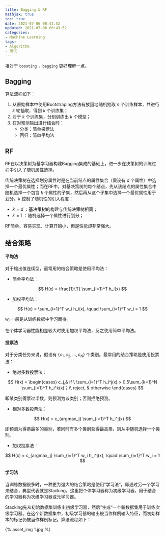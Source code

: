 ```yaml
---
title: Bagging & RF
mathjax: true
toc: true
date: 2021-07-06 00:43:52
updated: 2021-07-06 00:43:52
categories: 
- Machine Learning
tags:
- Algorithm
- 面试
---
```

相对于 `boosting` ，`bagging` 更好理解一点。

<!--more-->

## Bagging

算法流程如下：

1. 从原始样本中使用Bootstraping方法有放回地随机抽取 $n$ 个训练样本，共进行 $k$ 轮抽取，得到 $k$ 个训练集；
2. 对于 $k$ 个训练集，分别训练出 $k$ 个模型；
3. 在对预测输出进行结合时：
   - 分类：简单投票法
   - 回归：简单平均法

## RF

RF在以决策树为基学习器构建Bagging集成的基础上，进一步在决策树的训练过程中引入了随机属性选择。

传统决策树在选择划分属性时是在当前结点的属性集合（假设有 $d$ 个属性）中选择一个最优属性；而在RF中，对基决策树的每个结点，先从该结点的属性集合中随机选择一个包含 $k$ 个属性的子集，然后再从这个子集中选择一个最优属性用于划分。$k$ 控制了随机性的引入程度：

- $k=d$ ：基决策树的构建与传统决策树相同；
- $k=1$ ：随机选择一个属性进行划分；

RF简单、容易实现、计算开销小，但是性能却非常强大。

## 结合策略

#### 平均法

对于输出值连续型，最常用的结合策略是使用平均法：

- 简单平均法：

$$
H(x) = \frac{1}{T} \sum_{i=1}^T h_i(x)
$$

- 加权平均法：

$$
H(x) = \sum_{i=1}^T w_i h_i(x), \quad \sum_{i=1}^T w_i = 1
$$

$w_i$ 一般是从训练数据中学习而得。

在个体学习器性能相差较大时使用加权平均法，反之使用简单平均法。

#### 投票法

对于分类任务来说，假设有 $\{ c_1, c_2, \dots, c_N \}$ 个类别。最常用的结合策略是使用投票法：

- 绝对多数投票法：

$$
H(x) = 
\begin{cases}
c_j,& if \  \sum_{i=1}^T h_i^j(x) > 0.5\sum_{k=1}^N \sum_{i=1}^T h_i^k(x)；\\
reject, & otherwise
\end{cases}
$$

即某类别得票过半数，则预测为该类别；否则拒绝预测。

- 相对多数投票法：

$$
H(x) = c_{argmax_j} \sum_{i=1}^T h_i^j(x)
$$

即预测为得票最多的类别，若同时有多个类别获得最高票，则从中随机选择一个类别。

- 加权投票法：

$$
H(x) = c_{argmax_j} \sum_{i=1}^T w_i h_i^j(x), \quad \sum_{i=1}^T w_i = 1
$$

#### 学习法

当训练数据很多时，一种更为强大的结合策略是使用”学习法“，即通过另一个学习来结合，典型代表就是Stacking。这里把个体学习器称为初级学习器，用于结合的学习器称为次级学习器或元学习器。

Stacking先从初始数据集训练出初级学习器，然后”生成“一个新数据集用于训练次级学习器。在这个新数据集中，初级学习器的输出被当作样例输入特征，而初始样本的标记仍被当作样例标记。算法流程如下：

{% asset_img 1.jpg %}

